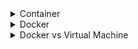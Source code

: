 <details><summary>Container</summary>
<p>

# Container
A way to package an application with everything they need inside the package including dependencies and configuration.
* It is packaged with all needed configuration.
* Only one command used to install the app
* It is its own isolated environment.
* You can run the same application with two different versions.
Containers are made up of images.

</p>
</details>

<details><summary>Docker</summary>
<p>

# Docker
**Docker Image** is the actual package that is movable and carries the configuration together with the dependencies.
**Docker Container** when you pull the image and the application actually starts on the machine it creates the container environment.

</p>
</details>

<details><summary>Docker vs Virtual Machine</summary>
<p>
Docker and virtual machine are both virtualization tools. However their difference are:
* Docker virtualizes the application layer of the operations system and uses the OS kernel of the host. The virtual machine on the other hand has the application layer and its own OS kernel.
*The size of Docker images are smaller compared to VM images.
* It is faster to run Docker containers as compared to VM.
* You can run a virtual machine image of any operation system on any other operation system host.

</p>
</details>



